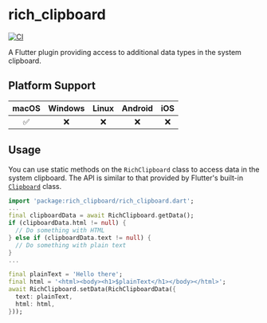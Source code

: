 # rich_clipboard

[![CI](https://github.com/BringingFire/rich_clipboard/actions/workflows/ci.yml/badge.svg)](https://github.com/BringingFire/rich_clipboard/actions/workflows/ci.yml)

A Flutter plugin providing access to additional data types in the system
clipboard.

## Platform Support

macOS | Windows | Linux | Android | iOS
:----:|:-------:|:-----:|:-------:|:---:
 ✅   | ❌       | ❌     | ❌    | ❌

## Usage

You can use static methods on the `RichClipboard` class to access data in the
system clipboard. The API is similar to that provided by Flutter's built-in
[`Clipboard`](https://api.flutter.dev/flutter/services/Clipboard-class.html)
class.

```dart
import 'package:rich_clipboard/rich_clipboard.dart';
...
final clipboardData = await RichClipboard.getData();
if (clipboardData.html != null) {
  // Do something with HTML
} else if (clipboardData.text != null) {
  // Do something with plain text
}
...

final plainText = 'Hello there';
final html = '<html><body><h1>$plainText</h1></body></html>';
await RichClipboard.setData(RichClipboardData({
  text: plainText,
  html: html,
}));
```